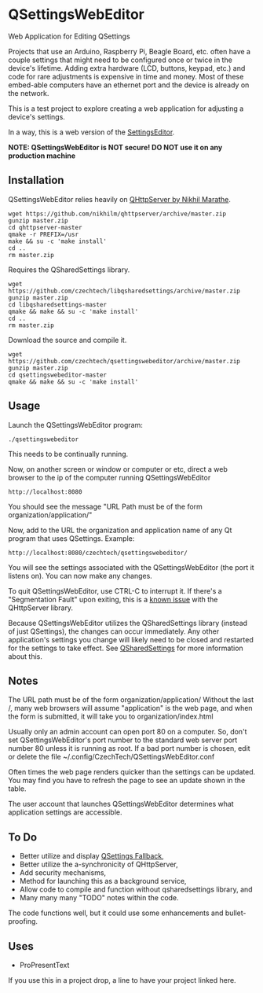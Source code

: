 QSettingsWebEditor
==================

Web Application for Editing QSettings

Projects that use an Arduino, Raspberry Pi, Beagle Board, etc. often have a couple settings that might need to be configured once or twice in the device's lifetime. Adding extra hardware (LCD, buttons, keypad, etc.) and code for rare adjustments is expensive in time and money. Most of these embed-able computers have an ethernet port and the device is already on the network.

This is a test project to explore creating a web application for adjusting a device's settings.

In a way, this is a web version of the [SettingsEditor](http://qt-project.org/doc/qt-4.8/tools-settingseditor.html).

**NOTE: QSettingsWebEditor is NOT secure! DO NOT use it on any production machine**

Installation
------------

QSettingsWebEditor relies heavily on [QHttpServer by Nikhil Marathe](https://github.com/nikhilm/qhttpserver/).

    wget https://github.com/nikhilm/qhttpserver/archive/master.zip
    gunzip master.zip
    cd qhttpserver-master
    qmake -r PREFIX=/usr
    make && su -c 'make install'
    cd ..
    rm master.zip

Requires the QSharedSettings library.

    wget https://github.com/czechtech/libqsharedsettings/archive/master.zip
    gunzip master.zip
    cd libqsharedsettings-master
    qmake && make && su -c 'make install'
    cd ..
    rm master.zip

Download the source and compile it.

    wget https://github.com/czechtech/qsettingswebeditor/archive/master.zip
    gunzip master.zip
    cd qsettingswebeditor-master
    qmake && make && su -c 'make install'

Usage
-----

Launch the QSettingsWebEditor program:

    ./qsettingswebeditor

This needs to be continually running.

Now, on another screen or window or computer or etc, direct a web browser to the ip of the computer running QSettingsWebEditor

    http://localhost:8080

You should see the message "URL Path must be of the form organization/application/"

Now, add to the URL the organization and application name of any Qt program that uses QSettings. Example:

    http://localhost:8080/czechtech/qsettingswebeditor/

You will see the settings associated with the QSettingsWebEditor (the port it listens on).  You can now make any changes.

To quit QSettingsWebEditor, use CTRL-C to interrupt it.  If there's a "Segmentation Fault" upon exiting, this is a [known issue](https://github.com/nikhilm/qhttpserver/issues) with the QHttpServer library.

Because QSettingsWebEditor utilizes the QSharedSettings library (instead of just QSettings), the changes can occur immediately.  Any other application's settings you change will likely need to be closed and restarted for the settings to take effect.  See [QSharedSettings](https://github.com/czechtech/qsharedsettings/) for more information about this.

Notes
-----

The URL path must be of the form organization/application/  Without the last /, many web browsers will assume "application" is the web page, and when the form is submitted, it will take you to organization/index.html

Usually only an admin account can open port 80 on a computer.  So, don't set QSettingsWebEditor's port number to the standard web server port number 80 unless it is running as root.  If a bad port number is chosen, edit or delete the file ~/.config/CzechTech/QSettingsWebEditor.conf

Often times the web page renders quicker than the settings can be updated. You may find you have to refresh the page to see an update shown in the table.

The user account that launches QSettingsWebEditor determines what application settings are accessible.

To Do
-----

- Better utilize and display [QSettings Fallback](http://qt-project.org/doc/qt-4.8/qsettings.html#fallback-mechanism),
- Better utilize the a-synchronicity of QHttpServer,
- Add security mechanisms,
- Method for launching this as a background service,
- Allow code to compile and function without qsharedsettings library, and
- Many many many "TODO" notes within the code.

The code functions well, but it could use some enhancements and bullet-proofing.

Uses
----

- ProPresentText

If you use this in a project drop, a line to have your project linked here.
